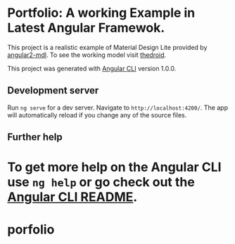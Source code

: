 # Portfolio: A working Example in Latest Angular Framewok.

This project is a realistic example of Material Design Lite provided by [angular2-mdl](https://github.com/mseemann/angular2-mdl).
To see the working model visit [thedroid].

This project was generated with [Angular CLI](https://github.com/angular/angular-cli) version 1.0.0.


## Development server

Run `ng serve` for a dev server. Navigate to `http://localhost:4200/`. The app will automatically reload if you change any of the source files.


## Further help

To get more help on the Angular CLI use `ng help` or go check out the [Angular CLI README](https://github.com/angular/angular-cli/blob/master/README.md).
===
# porfolio

[thedroid]: <http://thedroid.io/>
